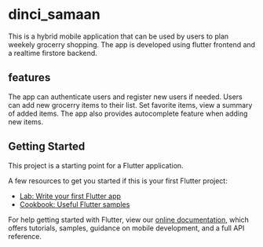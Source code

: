 # dinci_samaan

This is a hybrid mobile application that can be used by users to plan weekely grocerry shopping. The app is developed using flutter frontend and a realtime firstore backend.

## features

The app can authenticate users and register new users if needed. Users can add new grocerry items to their list. Set favorite items, view a summary of added items. The app also provides autocomplete feature when adding new items.

## Getting Started

This project is a starting point for a Flutter application.

A few resources to get you started if this is your first Flutter project:

- [Lab: Write your first Flutter app](https://flutter.dev/docs/get-started/codelab)
- [Cookbook: Useful Flutter samples](https://flutter.dev/docs/cookbook)

For help getting started with Flutter, view our
[online documentation](https://flutter.dev/docs), which offers tutorials,
samples, guidance on mobile development, and a full API reference.
